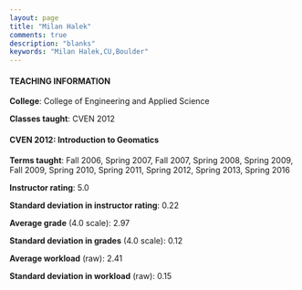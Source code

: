```yaml
---
layout: page
title: "Milan Halek" 
comments: true
description: "blanks"
keywords: "Milan Halek,CU,Boulder"
---
```

<head>
<script src="https://ajax.googleapis.com/ajax/libs/jquery/2.1.3/jquery.min.js"></script>
<script src="https://dl.dropboxusercontent.com/s/pc42nxpaw1ea4o9/highcharts.js?dl=0"></script>
<!-- <script src="../assets/js/highcharts.js"></script> -->
<style type="text/css">@font-face {
	font-family: "Bebas Neue";
	src: url(https://www.filehosting.org/file/details/544349/BebasNeue Regular.otf) format("opentype");
	}
	h1.Bebas { 
		font-family: "Bebas Neue", Verdana, Tahoma;
	}
</style>
</head>
	   
#### TEACHING INFORMATION

**College**: College of Engineering and Applied Science

**Classes taught**: CVEN 2012

#### CVEN 2012: Introduction to Geomatics

**Terms taught**: Fall 2006, Spring 2007, Fall 2007, Spring 2008, Spring 2009, Fall 2009, Spring 2010, Spring 2011, Spring 2012, Spring 2013, Spring 2016

**Instructor rating**: 5.0

**Standard deviation in instructor rating**: 0.22

**Average grade** (4.0 scale): 2.97

**Standard deviation in grades** (4.0 scale): 0.12

**Average workload** (raw): 2.41

**Standard deviation in workload** (raw): 0.15

